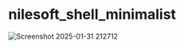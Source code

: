 # nilesoft_shell_minimalist

![Screenshot 2025-01-31 212712](https://github.com/user-attachments/assets/693e010e-5280-47d6-aa95-d9a2df38fbd2)
